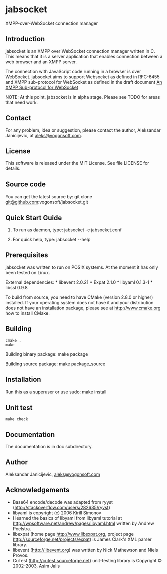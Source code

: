 jabsocket
=========

XMPP-over-WebSocket connection manager

Introduction
------------

jabsocket is an XMPP over WebSocket connection manager written in C. This means
that it is a server application that enables connection between a web
browser and an XMPP server.

The connection with JavaScript code running in a browser is over WebSocket.
jabsocket aims to support Websocket as defined in RFC-6455 and XMPP sub-protocol
for WebSocket as defined in the draft document
[An XMPP Sub-protocol for WebSocket](https://tools.ietf.org/html/draft-moffitt-xmpp-over-websocket-03)

NOTE: At this point, jabsocket is in alpha stage. Please see TODO for areas that
need work.

Contact
-------

For any problem, idea or suggestion, please contact the author, Aleksandar
Janicijevic, at aleks@vogonsoft.com.

License
-------

This software is released under the MIT License. See file LICENSE for
details.

Source code
-----------

You can get the latest source by:
	git clone git@github.com:vogonsoft/jabsocket.git

Quick Start Guide
-----------------

1. To run as daemon, type:
	jabsocket -c jabsocket.conf

2. For quick help, type:
	jabsocket --help

Prerequisites
-------------

jabsocket was written to run on POSIX systems. At the moment it has only been
tested on Linux.

External dependencies:
	* libevent 2.0.21
	* Expat 2.1.0
	* libyaml 0.1.3-1
	* libssl 0.9.8

To build from source, you need to have CMake (version 2.8.0 or higher)
installed. If your operating system does not have it and your distribution
does not have an installation package, please see at http://www.cmake.org
how to install CMake.

Building
--------

	cmake .
	make

Building binary package:
	make package

Building source package:
	make package_source

Installation
------------

Run this as a superuser or use sudo:
	make install

Unit test
---------

	make check

Documentation
-------------

The documentation is in doc subdirectory.

Author
------

Aleksandar Janicijevic, aleks@vogonsoft.com

Acknowledgements
----------------

* Base64 encode/decode was adapted from
  ryyst (http://stackoverflow.com/users/282635/ryyst)
* libyaml is copyright (c) 2006 Kirill Simonov
* I learned the basics of libyaml from libyaml tutorial at
  http://wpsoftware.net/andrew/pages/libyaml.html
  written by Andrew Poelstra.
* libexpat (home page http://www.libexpat.org, project page
  http://sourceforge.net/projects/expat) is James Clark's XML parser library.
* libevent (http://libevent.org) was written by Nick Mathewson and
  Niels Provos.
* CuTest (http://cutest.sourceforge.net) unit-testing library is
  Copyright © 2002-2003, Asim Jalis

